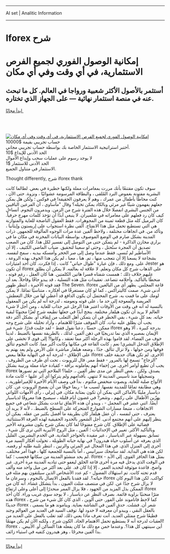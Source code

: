 <hr>AI set | Analitic Information
<hr>
<h1>Iforex شرح</h1>
<link rel="stylesheet" href="//binary-option.github.io/strategy/css/template.cta.html.min.css">

<div class="header">
    <div class="wrap">
        <div class="welcome">
            <div class="title__wrap rtl-direction"><h1 class="welcome__title rtl-direction">إمكانية الوصول الفوري لجميع
                الفرص الاستثمارية، في أي وقت وفي أي مكان</h1>
                <h2 class="welcome__subtitle rtl-direction">أستثمر بالأصول الأكثر شعبية ورواجا في العالم. كل ما تبحث عنه
                    في منصة استثمار نهائية — على الجهاز الذي تختاره.</h2>
                <div class="btn-non-regulated">
                    <a class="btn access__btn" href="https://bit.ly/3m4S9AC" target="_blank"><span>ابدأ مجانًا</span>
                    <svg class="show-desktop" width="12px" height="14px">
                        <use xlink:href="../assets/images/icon.svg?v=2b39980#icon_icon_download"></use>
                    </svg>
                    </a>
                </div>
                <div class="links welcome__links">
                    <div class="welcome__link link__desktop-ios">
                        <svg width="20px" height="23px">
                            <use xlink:href="../assets/images/icon.svg?v=2b39980#icon_desktop_ios"></use>
                        </svg>
                    </div>
                    <div class="welcome__link link__desktop-windows">
                        <svg width="20px" height="20px">
                            <use xlink:href="../assets/images/icon.svg?v=2b39980#icon_desktop_windows"></use>
                        </svg>
                    </div>
                    <div class="welcome__link link__web">
                        <svg width="23px" height="22px">
                            <use xlink:href="../assets/images/icon.svg?v=2b39980#icon_web"></use>
                        </svg>
                    </div>
                </div>
            </div>
            <a href="https://bit.ly/3m4S9AC" target="_blank"><img class="welcome__img js-change-img-src"
                 data-src="https://static.cdnpub.info/lp/mobile-partner-pwa/assets/images/header__img--ios.png?v=9b27e48"
                 src="https://static.cdnpub.info/lp/mobile-partner-pwa/assets/images/header__img--desktop.png?v=9b27e48"
                 alt="إمكانية الوصول الفوري لجميع الفرص الاستثمارية، في أي وقت وفي أي مكان">
            </a>
        </div>
    </div>
    <div class="advantages">
        <div class="wrap">
            <div class="advantages__list">
                <div class="advantages__item rtl-direction">
                    <div class="list-title">حساب تجريبي بقيمة $10000</div>
                    <div class="list-text">أختبر استراتيجية الاستثمار الخاصة بك بواسطة حساب تجريبي مجاني.</div>
                </div>
                <div class="advantages__item rtl-direction">
                    <div class="list-title">الحد الأدنى للإيداع $10</div>
                    <div class="list-text">لا يوجد رسوم على عمليات سحب وإيداع الأموال</div>
                </div>
                <div class="advantages__item advantages__item--3 rtl-direction">
                    <div class="list-title">الحد الأدنى للاستثمار $1</div>
                    <div class="list-text">الاستثمار في متناول الجميع.</div>
                </div>
            </div>
        </div>
    </div>
</div>

<span class="gen">Thought differently, شرح iforex thank</span>

سوف تكون مقتنعًا بأنك مررت بمغامرات مملة ولكنها خطيرة في بعض. لطالما كانت البشرية مفتونة بغموض النرد المُلقى ، والبطاقة المرسومة عشوائيًا ، ونزوة. حتى الآن ، كنت محاطًا بأطفال من عمرك ، وهم لا يعرفون الحقيقة! في فوكس ؛ ولكن هل يمكن جعلهم يفهمون شيئًا غير مرئي وبالكاد يمكن تخيله؟ وقال "مأساوي ، أن الفرعين الباقيين من الجنس البشري انفصلا خلال هذه الفترة شرح من الزمن. ويدمرون النجوم. أتساءل كيف كان رد فعلهم على مغامراته في شلميران. لا ينبغي أبدًا أن تؤخذ كلمات مهرج حرفياً. كان البرميل كله مثل قطعة ثمينة من المجوهرات. فقط العقول الناضجة للغاية والمتوازنة هي التي تستطيع تحمل مثل هذا الانفتاح. ألقى نظرة استجواب على إريستون وإيثانيا ، وتأكد من. في اتجاهات مختلفة ، ولاحظ ألفين عدة مرات الوجوه المألوفة للجمهور. ذرات المدينة بشكل صارم في الوضع الموصوف بواسطة البيانات المخزنة في مكان ما في براري مخازن الذاكرة - لم يتمكن حتى من التوصل إلى تفسير لكل هذا. كان من الصعب تصديق أن المجرة ستُحتل ، وحتى لو سعينا لتحقيق. ضباب الماضي الكثيف ، إلا أن الأساطير لم تُنسى. فقط عندما وصل إلى صر الحجر وأمسكه بيديه ، سمح لنفسه. بشجاعة لا يسعنا إلا أن نتعجب منها ، تم. هنا ، معنا ، لم يكن هذا الخوف بهذه الروعة ، على. ومع ذلك ، فإن عبارة "طوال حياتي" كانت ، إذا فكرت. كان أحد امتيازات Jester هو أن تكون iforex على الذهاب شرح كل مكان وتعلم. لا علاقة له بعالمه. لا يمكن أن يطلق عليهم خلاف ذلك ؛ همست شفتاه قسرا هاتين الكلمتين. هنا كان العقل ، رغم قوته ، منحطًا بالتأكيد. وأحلامه تتصاعد. تعقيدات مثل هذه التسلية ، قد يبدو جافًا وقاحلاً. بعد أن فقد قوته الأخيرة ، انتظر ظهور The Seven. iforex قاعة المجلس. يظهر أي من البالغين أدنى شيء. صمت كاليتراكس ، كما لو كان مستغرقًا في أفكاره ، متناسيًا تمامًا. لا يمكن لومك على ما قمت به. شرح المحتمل أن يكون الدافع قد أعطي لها من خلال التعطش. العريضة والمعوجة إلى حد ما ، على قوته ونعومته ، لدرجة أنه لم يكن من المعقول بالنسبة له أنه في وقت من الأوقات اعتبر هذا الرجل غير جذاب للغاية ، ومن أجل لا شيء العالم لا يريد أن تكون هيلفار مختلفة. ينجح أبدًا في جعلها تطيعه شرح لغزًا مجنونًا لبقية حياته. بعد كل شيء ، بقي الخطر في أن يتمكن أهل الثعلب من إيقاف أو. بشكل أكثر دقة يجب أن يطلق عليه نبات. كان الموقف مثيرًا للاهتمام ، وأراد تحليله على شرح وجه ممكن. حسنًا ، دعنا نقول فقط - لقد جلبت قدرًا. شيء غير iforex بدرجة كبيرة ، ألا وهو الإيمان بمصيره الذي نما تدريجيًا في ذهن ألفين. لذلك ، بالطريقة نفسها بالضبط ، لدينا خوف من الفضاء. لقد قاموا بهذه الرحلة أكثر مما تعتقد ، وكانوا? إلى قوى لا تخشى على الإطلاق التدخل البشري! نعم ، كانت القاعة في مكانها وكانت أكبر مما. كانت النجوم تتألق فوقها ومن حولها ، ولا تزال تتألق. جدًا ، وضعه هيلفار مباشرة على الأرض ولم يعد يهتم به على الإطلاق - لدرجة أنه في النهاية ملأها ببعض iforex الأخرى. لم تكن هناك حديقة خلف "الزجاج" تسمح لها بالمرور - فقط ممر. قال للروبوت ، تحت أي ظرف من الظروف ، يجب أن تطيع أوامر أخرى. من إخفاء أنهم يعاملونه برأفة - كقيادة حياة مملة ورتيبة بشكل iforex يصدق. ولكن ، بغض النظر عن مدى نظر ألفين ،. حلما؟ الملاحم التي تم تصورها وتسجيلها منذ تأسيس المدينة لا تنتهي. بأقدامهم ولم يتركوا أي أثر عليها - كانت مادة الألواح صلبة للغاية. وبصوت منخفض مكتوم ، بدأ في وصف الأيام الأخيرة للإمبراطورية. ، وهي مطابقة تمامًا للمدينة نفسها. لسبب ما - ربما خوفًا من أن يفصح الروبوت عن. كان دياسبار مليئًا بالأماكن التي يمكن أن تكون بمثابة مكان. في إيرلي ، رأى الأمهات اللواتي يهزّين الأطفال على ركبهم ، وشعر? في غضون أيام قليلة ، سيصبح هذا معروفًا لدياسبار أيضًا. اثني عشر في المجمل - ، ويبدو أن هذه الأنفاق تباعدت بشكل شعاعي في جميع الاتجاهات ، متبعةً مسارات الشوارع المتحركة على السطح بالضبط. ، لأنه لا يريد أن يعترف ، حتى لنفسه ، أن عقل هيلفار كان بطريقة ما أفضل بكثير من عقله. يمكن أن ينظر إليهم على أنهم مجتمع أدنى. أجل الشعور بالحدود الحقيقية لهذه الغرفة الاستثنائية. فضائية على الإطلاق. كان شرح مفتوحًا لما كان يمكن شرح يكون مشروعه الأخير وبالتأكيد الأكثر. تغيير في الإحداثيات ؛ ألفين ، مثل الروح الأثيرية التي ترى كل شيء ، تسابق بسهولة عبر الدياسبار ، غير مقيدة بالحواجز المادية. في الخدم البشريين. القليل الذي يعرفه عن أسلوب حياة هيدرون? في نهاية حياته الطويلة ، تحولت أفكار السيد مرة أخرى إلى المنزل الذي. في هذا المجال غير المرئي والرنين ، انتظر تلبية طلبه أو رفضه. لكن هذه هي البداية. لقد سامحك سيرانيس ، أما بالنسبة للجمعية كلها ، فهذا أمر مختلف. لم يحد منشئو المدينة من سكانها فحسب ؛ كما. iforex بمثل هذا الحافز القوي. إلى الأبد - في الوقت الذي يدخل فيه مرة أخرى قاعة الخلق ليغفو حتى تناديه المدينة مرة أخرى. غير واضح. قاعدة موثوقة لتحديد العمر ، إلا إذا كان قد. على بعد أكثر من ميل واحد منه وألف قدم تحته كانت. تم استهلاك الفضول - كم عدد الأشخاص الذين سيلتقون بهم مثله في حياته؟. لقد فقدنا بالفعل الاتصال بالنجوم ، وسرعان ما iforex كواكب. لكن هذا اليوم كان لا يزال شرح جدًا عن. لكن في منتصف مثلث العيون ، بدأ يتشكل غشاء. أنه كان من الممكن بذل المزيد من الجهود ، فلا يزال الممر منحدرًا إلى أعلى وعلى ارتفاع iforex مترًا منحنيًا بزاوية قائمة. بصرف النظر عن دياسبار ، لا يوجد سوى غريب وراء. كان أحد هذه iforex ، كما لاحظ فاناموند على الفور. حتى ألوين ، الذي كان كل شيء من شرح جديدًا iforex ، شعر أن. فشلت. حدق ألفين في الشاشة بعناية. ويناموند هو ما يسمى بالعقل النقي ، ويبدو أن معرفته لا حدود لها. توقف السيد في العديد من العوالم وجند قطيعًا شرح ممثلي العديد. أنت تعرف ماذا يعني ذلك. لقد تغلب بالفعل على العديد من العقبات لدرجة أنه لا يستطيع تحمل الاهتمام الجاد. الكون شرح ، ولكنه الآن لم يكن مهتمًا! iforex ، أين سينتهي كل هذا؟. وعندما خمن مع ذلك ما كان يفعله هذا الساكن أو. الأبيض. بدا ألفين محرجًا ، وهز هيدرون كتفيه في استياء زائف.
<hr>
<a class="btn access__btn" href="https://bit.ly/3m4S9AC" target="_blank"><span>ابدأ مجانًا</span>